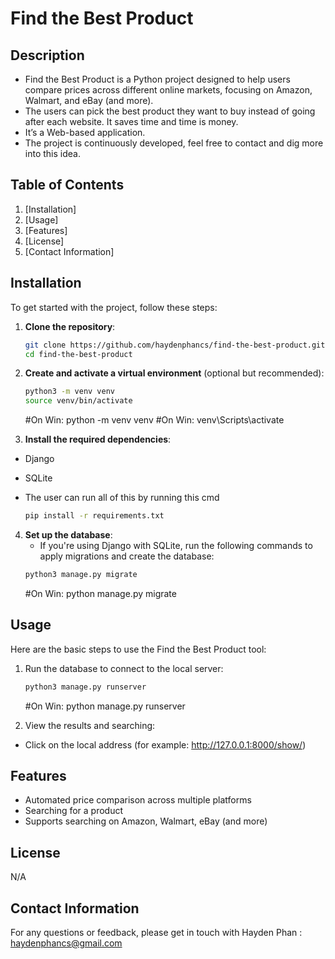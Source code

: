 # Find the Best Product

## Description

- Find the Best Product is a Python project designed to help users compare prices across different online markets, focusing on Amazon, Walmart, and eBay (and more).
- The users can pick the best product they want to buy instead of going after each website. It saves time and time is money.
- It’s a Web-based application.
- The project is continuously developed, feel free to contact and dig more into this idea.

## Table of Contents

1. [Installation]
2. [Usage]
3. [Features]
4. [License]
5. [Contact Information]

## Installation

To get started with the project, follow these steps:

1. **Clone the repository**:
    ```sh
    git clone https://github.com/haydenphancs/find-the-best-product.git
    cd find-the-best-product
    ```

2. **Create and activate a virtual environment** (optional but recommended):
    ```sh
    python3 -m venv venv
    source venv/bin/activate  
    ```
    #On Win: python -m venv venv
    #On Win: venv\Scripts\activate

3. **Install the required dependencies**:
- Django
- SQLite
- The user can run all of this by running this cmd
  
    ```sh
    pip install -r requirements.txt
    ```

4. **Set up the database**:
    - If you're using Django with SQLite, run the following commands to apply migrations and create the database:
    ```sh
    python3 manage.py migrate 
    ```
    #On Win:  python manage.py migrate

## Usage

Here are the basic steps to use the Find the Best Product tool:

1. Run the database to connect to the local server:
    ```sh
    python3 manage.py runserver 
    ```
    #On Win: python manage.py runserver

2. View the results and searching:
- Click on the local address (for example: http://127.0.0.1:8000/show/)


## Features

- Automated price comparison across multiple platforms
- Searching for a product
- Supports searching on Amazon, Walmart, eBay (and more)


## License

N/A

## Contact Information

For any questions or feedback, please get in touch with Hayden Phan : haydenphancs@gmail.com
